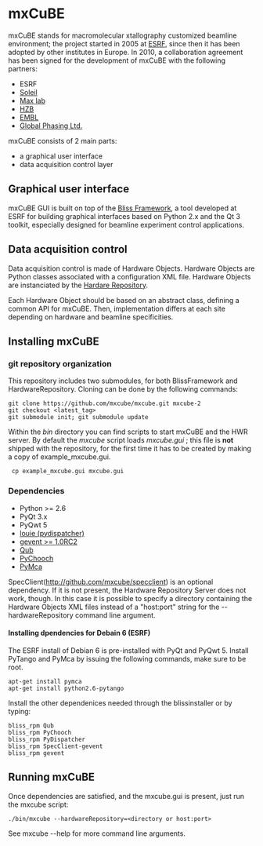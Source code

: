 # mxCuBE

mxCuBE stands for macromolecular xtallography customized beamline environment;
the project started in 2005 at [ESRF](http://www.esrf.eu), since then it has
been adopted by other institutes in Europe. In 2010, a collaboration
agreement has been signed for the development of mxCuBE with the following
partners:
* ESRF
* [Soleil](http://www.synchrotron-soleil.fr/)
* [Max lab](https://www.maxlab.lu.se/)
* [HZB](http://www.helmholtz-berlin.de/)
* [EMBL](http://www.embl.org/)
* [Global Phasing Ltd.](http://www.globalphasing.com/)

mxCuBE consists of 2 main parts:
* a graphical user interface
* data acquisition control layer

## Graphical user interface

mxCuBE GUI is built on top of the [Bliss Framework](http://github.com/mxcube/BlissFramework),
a tool developed at ESRF for building graphical interfaces based on Python 2.x
and the Qt 3 toolkit, especially designed for beamline experiment control applications.

## Data acquisition control

Data acquisition control is made of Hardware Objects. Hardware Objects are Python
classes associated with a configuration XML file. Hardware Objects are instanciated
by the [Hardare Repository](http://github.com/mxcube/HardwareRepository).

Each Hardware Object should be based on an abstract class, defining a common API
for mxCuBE. Then, implementation differs at each site depending on hardware and
beamline specificities.

## Installing mxCuBE

### git repository organization

This repository includes two submodules, for both BlissFramework and HardwareRepository.
Cloning can be done by the following commands:

    git clone https://github.com/mxcube/mxcube.git mxcube-2
    git checkout <latest_tag>
    git submodule init; git submodule update

Within the *bin* directory you can find scripts to start mxCuBE and the HWR server.
By default the *mxcube* script loads *mxcube.gui* ; this file is **not** shipped with 
the repository, for the first time it has to be created by making a copy of example_mxcube.gui.

     cp example_mxcube.gui mxcube.gui

### Dependencies

* Python >= 2.6
* PyQt 3.x
* PyQwt 5
* [louie (pydispatcher)](https://pypi.python.org/pypi/Louie/1.1)
* [gevent >= 1.0RC2](https://github.com/downloads/surfly/gevent/gevent-1.0rc2.tar.gz)
* [Qub](http://github.com/mxcube/qub)
* [PyChooch](http://github.com/mxcube/pychooch)
* [PyMca](http://sourceforge.net/projects/pymca/)

SpecClient(http://github.com/mxcube/specclient) is an optional dependency. If it is
not present, the Hardware Repository Server does not work, though. In this case
it is possible to specify a directory containing the Hardware Objects XML files instead
of a "host:port" string for the --hardwareRepository command line argument.

#### Installing dpendencies for Debain 6 (ESRF)
The ESRF install of Debian 6 is pre-installed with PyQt and PyQwt 5.
Install PyTango and PyMca by issuing the following commands, make sure to be root.

    apt-get install pymca	
    apt-get install python2.6-pytango

Install the other dependenices needed through the blissinstaller or by typing:

    bliss_rpm Qub	
    bliss_rpm PyChooch
    bliss_rpm PyDispatcher
    bliss_rpm SpecClient-gevent
    bliss_rpm gevent

## Running mxCuBE

Once dependencies are satisfied, and the mxcube.gui is present, just run the mxcube
script:

    ./bin/mxcube --hardwareRepository=<directory or host:port>

See mxcube --help for more command line arguments.
